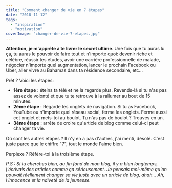 ```yaml
---
title: "Comment changer de vie en 7 étapes"
date: "2018-11-12"
tags:
  - "inspiration"
  - "motivation"
coverImage: "changer-de-vie-7-etapes.jpg"
---
```


**Attention, je m'apprête à te livrer le secret ultime**. Une fois que tu auras lu ça, tu auras le pouvoir de faire tout et n'importe quoi: devenir riche et célèbre, réussir tes études, avoir une carrière professionnelle de malade, négocier n'importe quel augmentation, lancer le prochain Facebook ou Uber, aller vivre au Bahamas dans ta résidence secondaire, etc...<!--more-->

Prêt ? Voici les étapes:

- **1ère étape** : éteins ta télé et ne la regarde plus. Revends-là si tu n'as pas assez de volonté et que tu te retrouve à la rallumer au bout de 15 minutes.
- **2ème étape** : Regarde tes onglets de navigation. Si tu as Facebook, YouTube ou n'importe quel réseau social, ferme les onglets. Ferme aussi cet onglet et mets-toi au boulot. Tu n'as pas de boulot ? Trouves en un.
- **3ème étape** : arrête de croire qu'article de blog comme celui-ci peut changer ta vie.

Où sont les autres étapes ? Il n'y en a pas d'autres, j'ai menti, désolé. C'est juste parce que le chiffre "7", tout le monde l'aime bien.

Perplexe ? Réfère-toi à la troisième étape.

_P.S : Si tu cherches bien, au fin fond de mon blog, il y a bien longtemps, j'écrivais des articles comme ça sérieusement. Je pensais moi-même qu'on pouvait réellement changer sa vie juste avec un article de blog, ahah... Ah, l'innocence et la naïveté de la jeunesse._
